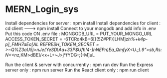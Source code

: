 # MERN_Login_sys
Install dependencies for server : npm install
Install dependencies for client : cd client ---> npm install
Connect to your mongodb and add info in .env
Put this code ON .env file : 
                MONGODB_URL = PUT_YOUR_MONGO_URL
                ACCESS_TOKEN_SECRET = -6TCRd4kB+6[)(5Z#PF)]LHM]z*h%+k4p-p]_FM$H7a$Ea\[AL
                REFRESH_TOKEN_SECRET = >~Q%Z3aU5j>nJe{YeSD\Aa+33P$Ufh!4-]hNEPn)Ea_QmfyX<U.;}.9"=sb,Rs:N<<n*z,KM>dBE]/<x+L+~J>j*fYDG-;{-M]uL


Run the client & server with concurrently : npm run dev
Run the Express server only : npm run server
Run the React client only : npm run client
